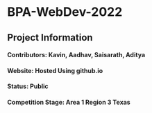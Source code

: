 # BPA-WebDev-2022
## Project Information
#### Contributors: Kavin, Aadhav, Saisarath, Aditya
#### Website: Hosted Using github.io
#### Status: Public 
#### Competition Stage: Area 1 Region 3 Texas

